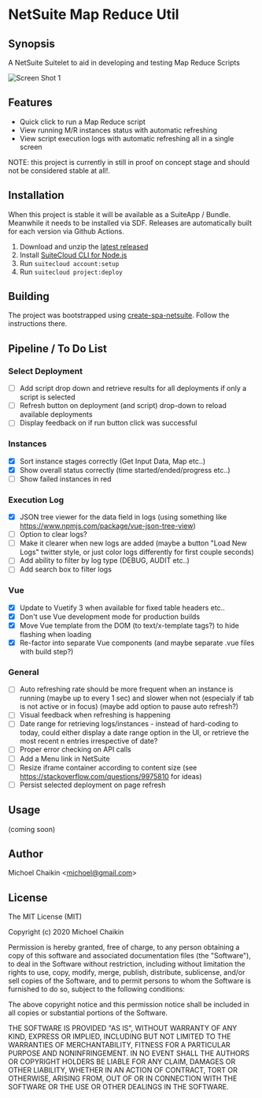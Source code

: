 # NetSuite Map Reduce Util

## Synopsis

A NetSuite Suitelet to aid in developing and testing Map Reduce Scripts

![Screen Shot 1](resource/screenshot.gif?raw=true 'Screenshot')

## Features

- Quick click to run a Map Reduce script
- View running M/R instances status with automatic refreshing
- View script execution logs with automatic refreshing
  all in a single screen

NOTE: this project is currently in still in proof on concept stage and should not be considered stable at all!.

## Installation

When this project is stable it will be available as a SuiteApp / Bundle. Meanwhile it needs to be installed via SDF. Releases are automatically built for each version via Github Actions.

1. Download and unzip the [latest released](https://github.com/michoelchaikin/netsuite-mapreduce-util/releases/latest)
2. Install [SuiteCloud CLI for Node.js](https://github.com/oracle/netsuite-suitecloud-sdk/tree/master/packages/node-cli)
3. Run `suitecloud account:setup`
4. Run `suitecloud project:deploy`

## Building

The project was bootstrapped using [create-spa-netsuite](https://www.npmjs.com/package/@finitydevs/create-spa-netsuite). Follow the instructions there.

## Pipeline / To Do List

### Select Deployment

- [ ] Add script drop down and retrieve results for all deployments if only a script is selected
- [ ] Refresh button on deployment (and script) drop-down to reload available deployments
- [ ] Display feedback on if run button click was successful

### Instances

- [x] Sort instance stages correctly (Get Input Data, Map etc..)
- [x] Show overall status correctly (time started/ended/progress etc..)
- [ ] Show failed instances in red

### Execution Log

- [x] JSON tree viewer for the data field in logs (using something like https://www.npmjs.com/package/vue-json-tree-view)
- [ ] Option to clear logs?
- [ ] Make it clearer when new logs are added (maybe a button "Load New Logs" twitter style, or just color logs differently for first couple seconds)
- [ ] Add ability to filter by log type (DEBUG, AUDIT etc..)
- [ ] Add search box to filter logs

### Vue

- [x] Update to Vuetify 3 when available for fixed table headers etc..
- [x] Don't use Vue development mode for production builds
- [x] Move Vue template from the DOM (to text/x-template tags?) to hide flashing when loading
- [x] Re-factor into separate Vue components (and maybe separate .vue files with build step?)

### General

- [ ] Auto refreshing rate should be more frequent when an instance is running (maybe up to every 1 sec) and slower when not (especialy if tab is not active or in focus) (maybe add option to pause auto refresh?)
- [ ] Visual feedback when refreshing is happening
- [ ] Date range for retrieving logs/instances - instead of hard-coding to today, could either display a date range option in the UI, or retrieve the most recent n entries irrespective of date?
- [ ] Proper error checking on API calls
- [ ] Add a Menu link in NetSuite
- [ ] Resize iframe container according to content size (see https://stackoverflow.com/questions/9975810 for ideas)
- [ ] Persist selected deployment on page refresh

## Usage

(coming soon)

## Author

Michoel Chaikin <[michoel@gmail.com](mailto:michoel@gmail.com)>

## License

The MIT License (MIT)

Copyright (c) 2020 Michoel Chaikin

Permission is hereby granted, free of charge, to any person obtaining a copy of this software and associated documentation files (the "Software"), to deal in the Software without restriction, including without limitation the rights to use, copy, modify, merge, publish, distribute, sublicense, and/or sell copies of the Software, and to permit persons to whom the Software is furnished to do so, subject to the following conditions:

The above copyright notice and this permission notice shall be included in all copies or substantial portions of the Software.

THE SOFTWARE IS PROVIDED "AS IS", WITHOUT WARRANTY OF ANY KIND, EXPRESS OR IMPLIED, INCLUDING BUT NOT LIMITED TO THE WARRANTIES OF MERCHANTABILITY, FITNESS FOR A PARTICULAR PURPOSE AND NONINFRINGEMENT. IN NO EVENT SHALL THE AUTHORS OR COPYRIGHT HOLDERS BE LIABLE FOR ANY CLAIM, DAMAGES OR OTHER LIABILITY, WHETHER IN AN ACTION OF CONTRACT, TORT OR OTHERWISE, ARISING FROM, OUT OF OR IN CONNECTION WITH THE SOFTWARE OR THE USE OR OTHER DEALINGS IN THE SOFTWARE.
